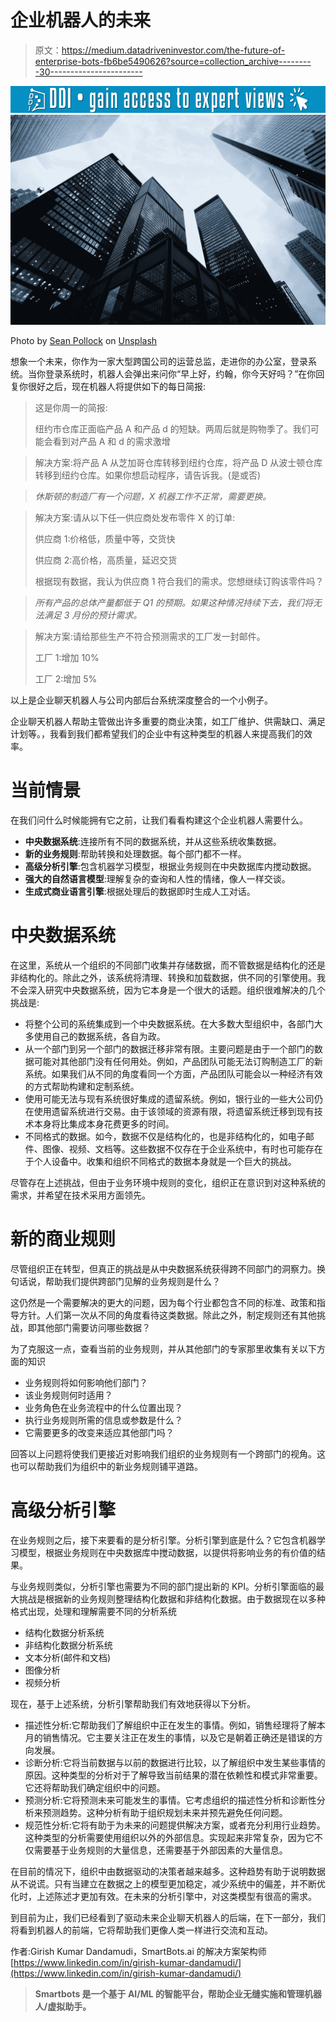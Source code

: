 # 企业机器人的未来

> 原文：<https://medium.datadriveninvestor.com/the-future-of-enterprise-bots-fb6be5490626?source=collection_archive---------30----------------------->

[![](img/140ef82f13dfa695d5f70b940addc251.png)](http://www.track.datadriveninvestor.com/1B9E)![](img/12fde3a36a305ba69551c8a9ad1ceb54.png)

Photo by [Sean Pollock](https://unsplash.com/@seanpollock?utm_source=medium&utm_medium=referral) on [Unsplash](https://unsplash.com?utm_source=medium&utm_medium=referral)

想象一个未来，你作为一家大型跨国公司的运营总监，走进你的办公室，登录系统。当你登录系统时，机器人会弹出来问你“早上好，约翰，你今天好吗？”在你回复你很好之后，现在机器人将提供如下的每日简报:

> 这是你周一的简报:
> 
> 纽约市仓库正面临产品 A 和产品 d 的短缺。两周后就是购物季了。我们可能会看到对产品 A 和 d 的需求激增

> 解决方案:将产品 A 从芝加哥仓库转移到纽约仓库，将产品 D 从波士顿仓库转移到纽约仓库。如果你想启动程序，请告诉我。(是或否)

> *休斯顿的制造厂有一个问题，X 机器工作不正常，需要更换。*

> 解决方案:请从以下任一供应商处发布零件 X 的订单:
> 
> 供应商 1:价格低，质量中等，交货快
> 
> 供应商 2:高价格，高质量，延迟交货
> 
> 根据现有数据，我认为供应商 1 符合我们的需求。您想继续订购该零件吗？

> *所有产品的总体产量都低于 Q1 的预期。如果这种情况持续下去，我们将无法满足 3 月份的预计需求。*

> 解决方案:请给那些生产不符合预测需求的工厂发一封邮件。
> 
> 工厂 1:增加 10%
> 
> 工厂 2:增加 5%

以上是企业聊天机器人与公司内部后台系统深度整合的一个小例子。

企业聊天机器人帮助主管做出许多重要的商业决策，如工厂维护、供需缺口、满足计划等。，我看到我们都希望我们的企业中有这种类型的机器人来提高我们的效率。

# 当前情景

在我们问什么时候能拥有它之前，让我们看看构建这个企业机器人需要什么。

*   **中央数据系统**:连接所有不同的数据系统，并从这些系统收集数据。
*   **新的业务规则**:帮助转换和处理数据。每个部门都不一样。
*   **高级分析引擎**:包含机器学习模型，根据业务规则在中央数据库内搅动数据。
*   **强大的自然语言模型**:理解复杂的查询和人性的情绪，像人一样交谈。
*   **生成式商业语言引擎**:根据处理后的数据即时生成人工对话。

# 中央数据系统

在这里，系统从一个组织的不同部门收集并存储数据，而不管数据是结构化的还是非结构化的。除此之外，该系统将清理、转换和加载数据，供不同的引擎使用。我不会深入研究中央数据系统，因为它本身是一个很大的话题。组织很难解决的几个挑战是:

*   将整个公司的系统集成到一个中央数据系统。在大多数大型组织中，各部门大多使用自己的数据系统，各自为政。
*   从一个部门到另一个部门的数据迁移非常有限。主要问题是由于一个部门的数据可能对其他部门没有任何用处。例如，产品团队可能无法订购制造工厂的新系统。如果我们从不同的角度看同一个方面，产品团队可能会以一种经济有效的方式帮助构建和定制系统。
*   使用可能无法与现有系统很好集成的遗留系统。例如，银行业的一些大公司仍在使用遗留系统进行交易。由于该领域的资源有限，将遗留系统迁移到现有技术本身将比集成本身花费更多的时间。
*   不同格式的数据。如今，数据不仅是结构化的，也是非结构化的，如电子邮件、图像、视频、文档等。这些数据不仅存在于企业系统中，有时也可能存在于个人设备中。收集和组织不同格式的数据本身就是一个巨大的挑战。

尽管存在上述挑战，但由于业务环境中规则的变化，组织正在意识到对这种系统的需求，并希望在技术采用方面领先。

# 新的商业规则

尽管组织正在转型，但真正的挑战是从中央数据系统获得跨不同部门的洞察力。换句话说，帮助我们提供跨部门见解的业务规则是什么？

这仍然是一个需要解决的更大的问题，因为每个行业都包含不同的标准、政策和指导方针。人们第一次从不同的角度看待这类数据。除此之外，制定规则还有其他挑战，即其他部门需要访问哪些数据？

为了克服这一点，查看当前的业务规则，并从其他部门的专家那里收集有关以下方面的知识

*   业务规则将如何影响他们部门？
*   该业务规则何时适用？
*   业务角色在业务流程中的什么位置出现？
*   执行业务规则所需的信息或参数是什么？
*   它需要更多的改变来适应其他部门吗？

回答以上问题将使我们更接近对影响我们组织的业务规则有一个跨部门的视角。这也可以帮助我们为组织中的新业务规则铺平道路。

# 高级分析引擎

在业务规则之后，接下来要看的是分析引擎。分析引擎到底是什么？它包含机器学习模型，根据业务规则在中央数据库中搅动数据，以提供将影响业务的有价值的结果。

与业务规则类似，分析引擎也需要为不同的部门提出新的 KPI。分析引擎面临的最大挑战是根据新的业务规则整理结构化数据和非结构化数据。由于数据现在以多种格式出现，处理和理解需要不同的分析系统

*   结构化数据分析系统
*   非结构化数据分析系统
*   文本分析(邮件和文档)
*   图像分析
*   视频分析

现在，基于上述系统，分析引擎帮助我们有效地获得以下分析。

*   描述性分析:它帮助我们了解组织中正在发生的事情。例如，销售经理将了解本月的销售情况。它主要关注正在发生的事情，以及它是朝着正确还是错误的方向发展。
*   诊断分析:它将当前数据与以前的数据进行比较，以了解组织中发生某些事情的原因。这种类型的分析对于了解导致当前结果的潜在依赖性和模式非常重要。它还将帮助我们确定组织中的问题。
*   预测分析:它将预测未来可能发生的事情。它考虑组织的描述性分析和诊断性分析来预测趋势。这种分析有助于组织规划未来并预先避免任何问题。
*   规范性分析:它将有助于为未来的问题提供解决方案，或者充分利用行业趋势。这种类型的分析需要使用组织以外的外部信息。实现起来非常复杂，因为它不仅需要基于业务规则的大量信息，还需要基于外部因素的大量信息。

在目前的情况下，组织中由数据驱动的决策者越来越多。这种趋势有助于说明数据从不说谎。只有当建立在数据之上的模型更加稳定，减少系统中的偏差，并不断优化时，上述陈述才更加有效。在未来的分析引擎中，对这类模型有很高的需求。

到目前为止，我们已经看到了驱动未来企业聊天机器人的后端，在下一部分，我们将看到机器人的前端，它将帮助我们更像人类一样进行交流和互动。

作者:Girish Kumar Dandamudi，SmartBots.ai 的解决方案架构师[https://www.linkedin.com/in/girish-kumar-dandamudi/](https://www.linkedin.com/in/girish-kumar-dandamudi/)

> **Smartbots 是一个基于 AI/ML 的智能平台，帮助企业无缝实施和管理机器人/虚拟助手。**